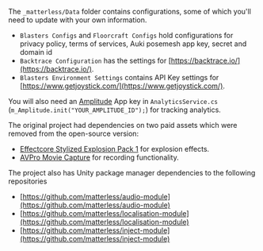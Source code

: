 The `_matterless/Data` folder contains configurations, some of which you'll need to update with your own information.
- `Blasters Configs` and `Floorcraft Configs` hold configurations for privacy policy, terms of services, Auki posemesh app key, secret and domain id
- `Backtrace Configuration` has the settings for [https://backtrace.io/](https://backtrace.io/).
- `Blasters Environment Settings` contains API Key settings for [https://www.getjoystick.com/](https://www.getjoystick.com/).

You will also need an [Amplitude](https://amplitude.com/) App key in `AnalyticsService.cs` (`m_Amplitude.init("YOUR_AMPLITUDE_ID");`) for tracking analytics.  

The original project had dependencies on two paid assets which were removed from the open-source version:
- [Effectcore Stylized Explosion Pack 1](https://assetstore.unity.com/packages/vfx/particles/stylized-explosion-pack-1-79037) for explosion effects.
- [AVPro Movie Capture](https://assetstore.unity.com/packages/tools/video/avpro-movie-capture-mobile-edition-221852) for recording functionality.

The project also has Unity package manager dependencies to the following repositories
- [https://github.com/matterless/audio-module](https://github.com/matterless/audio-module)
- [https://github.com/matterless/localisation-module](https://github.com/matterless/localisation-module)
- [https://github.com/matterless/inject-module](https://github.com/matterless/inject-module)